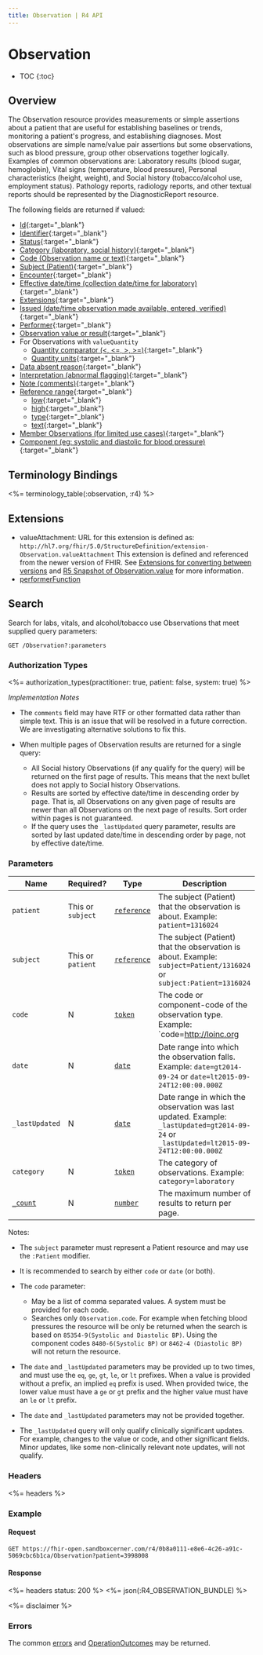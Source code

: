 ```yaml
---
title: Observation | R4 API
---
```


# Observation

* TOC
{:toc}

## Overview
The Observation resource provides measurements or simple assertions about a patient that are useful for establishing baselines or trends, monitoring a patient's progress, and establishing diagnoses. Most observations are simple name/value pair assertions but some observations, such as blood pressure, group other observations together logically. Examples of common observations are: Laboratory results (blood sugar, hemoglobin), Vital signs (temperature, blood pressure), Personal characteristics (height, weight), and Social history (tobacco/alcohol use, employment status). Pathology reports, radiology reports, and other textual reports should be represented by the DiagnosticReport resource.

The following fields are returned if valued:

* [Id](https://hl7.org/fhir/R4/resource-definitions.html#Resource.id){:target="_blank"}
* [Identifier](https://hl7.org/fhir/R4/observation-definitions.html#Observation.identifier){:target="_blank"}
* [Status](https://hl7.org/fhir/R4/observation-definitions.html#Observation.status){:target="_blank"}
* [Category (laboratory, social history)](https://hl7.org/fhir/R4/observation-definitions.html#Observation.category){:target="_blank"}
* [Code (Observation name or text)](https://hl7.org/fhir/R4/observation-definitions.html#Observation.code){:target="_blank"}
* [Subject (Patient)](https://hl7.org/fhir/R4/observation-definitions.html#Observation.subject){:target="_blank"}
* [Encounter](https://hl7.org/fhir/R4/observation-definitions.html#Observation.encounter){:target="_blank"}
* [Effective date/time (collection date/time for laboratory)](https://hl7.org/fhir/R4/observation-definitions.html#Observation.effective_x_){:target="_blank"}
* [Extensions](#extensions){:target="_blank"}
* [Issued (date/time observation made available, entered, verified)](https://hl7.org/fhir/R4/observation-definitions.html#Observation.issued){:target="_blank"}
* [Performer](http://hl7.org/fhir/R4/observation-definitions.html#Observation.performer){:target="_blank"}
* [Observation value or result](https://hl7.org/fhir/R4/observation-definitions.html#Observation.value_x_){:target="_blank"}
* For Observations with `valueQuantity`
    * [Quantity comparator (<, <=, >, >=)](https://hl7.org/fhir/R4/datatypes-definitions.html#Quantity.comparator){:target="_blank"}
    * [Quantity units](https://hl7.org/fhir/R4/datatypes-definitions.html#Quantity.unit){:target="_blank"}
* [Data absent reason](https://hl7.org/fhir/R4/observation-definitions.html#Observation.dataAbsentReason){:target="_blank"}
* [Interpretation (abnormal flagging)](https://hl7.org/fhir/R4/observation-definitions.html#Observation.interpretation){:target="_blank"}
* [Note (comments)](https://hl7.org/fhir/R4/observation-definitions.html#Observation.note){:target="_blank"}
* [Reference range](https://hl7.org/fhir/R4/observation-definitions.html#Observation.referenceRange){:target="_blank"}
    * [low](https://hl7.org/fhir/R4/observation-definitions.html#Observation.referenceRange.low){:target="_blank"}
    * [high](https://hl7.org/fhir/R4/observation-definitions.html#Observation.referenceRange.high){:target="_blank"}
    * [type](https://hl7.org/fhir/R4/observation-definitions.html#Observation.referenceRange.type){:target="_blank"}
    * [text](https://hl7.org/fhir/R4/observation-definitions.html#Observation.referenceRange.text){:target="_blank"}
* [Member Observations (for limited use cases)](https://hl7.org/fhir/R4/observation-definitions.html#Observation.hasMember){:target="_blank"}
* [Component (eg: systolic and diastolic for blood pressure)](https://hl7.org/fhir/R4/observation-definitions.html#Observation.component){:target="_blank"}

## Terminology Bindings
<%= terminology_table(:observation, :r4) %>

## Extensions

* valueAttachment: URL for this extension is defined as: `http://hl7.org/fhir/5.0/StructureDefinition/extension-Observation.valueAttachment`
  This extension is defined and referenced from the newer version of FHIR. See [Extensions for converting between versions] and [R5 Snapshot of Observation.value] for more information.
* [performerFunction]

## Search

Search for labs, vitals, and alcohol/tobacco use Observations that meet supplied query parameters:

    GET /Observation?:parameters

### Authorization Types

<%= authorization_types(practitioner: true, patient: false, system: true) %>

_Implementation Notes_

* The `comments` field may have RTF or other formatted data rather than simple text. This is an issue that will be resolved in a future correction. We are investigating alternative solutions to fix this.

* When multiple pages of Observation results are returned for a single query:
  * All Social history Observations (if any qualify for the query) will be returned on the first page of results. This means that the next bullet does not apply to Social history Observations.
  * Results are sorted by effective date/time in descending order by page. That is, all Observations on any given page of results are newer than all Observations on the next page of results. Sort order within pages is not guaranteed.
  * If the query uses the `_lastUpdated` query parameter, results are sorted by last updated date/time in descending order by page, not by effective date/time.

### Parameters

 Name             | Required?         | Type          | Description
------------------|-------------------|---------------|-----------------------------------------------------------------------------------------------------------------------------------------
 `patient`        | This or `subject` | [`reference`] | The subject (Patient) that the observation is about. Example: `patient=1316024`
 `subject`        | This or `patient` | [`reference`] | The subject (Patient) that the observation is about. Example: `subject=Patient/1316024` or `subject:Patient=1316024`
 `code`           | N                 | [`token`]     | The code or component-code of the observation type. Example: `code=http://loinc.org|3094-0,http://loinc.org|3139-3`
 `date`           | N                 | [`date`]      | Date range into which the observation falls. Example: `date=gt2014-09-24` or `date=lt2015-09-24T12:00:00.000Z`
 `_lastUpdated`   | N                 | [`date`]      | Date range in which the observation was last updated. Example: `_lastUpdated=gt2014-09-24` or `_lastUpdated=lt2015-09-24T12:00:00.000Z`
 `category`       | N                 | [`token`]     | The category of observations. Example: `category=laboratory`
 [`_count`]       | N                 | [`number`]    | The maximum number of results to return per page.



Notes:

* The `subject` parameter must represent a Patient resource and may use the `:Patient` modifier.

* It is recommended to search by either `code` or `date` (or both).

* The `code` parameter:
  * May be a list of comma separated values. A system must be provided for each code.
  * Searches only `Observation.code`. For example when fetching blood pressures the resource will be only be returned when the search is based on `85354-9(Systolic and Diastolic BP)`. Using the component codes `8480-6(Systolic BP)` or `8462-4 (Diastolic BP)` will not return the resource.

* The `date` and `_lastUpdated` parameters may be provided up to two times, and must use the `eq`, `ge`, `gt`, `le`, or `lt` prefixes. When a value is provided without a prefix, an implied `eq` prefix is used. When provided twice, the lower value must have a `ge` or `gt` prefix and the higher value must have an `le` or `lt` prefix.

* The `date` and `_lastUpdated` parameters may not be provided together.

* The `_lastUpdated` query will only qualify clinically significant updates. For example, changes to the value or code, and other significant fields. Minor updates, like some non-clinically relevant note updates, will not qualify.

### Headers

 <%= headers %>

### Example

#### Request

    GET https://fhir-open.sandboxcerner.com/r4/0b8a0111-e8e6-4c26-a91c-5069cbc6b1ca/Observation?patient=3998008

#### Response

<%= headers status: 200 %>
<%= json(:R4_OBSERVATION_BUNDLE) %>

<%= disclaimer %>

### Errors

The common [errors] and [OperationOutcomes] may be returned.

[`reference`]: https://hl7.org/fhir/r4/search.html#reference
[`token`]: https://hl7.org/fhir/r4/search.html#token
[`date`]: https://hl7.org/fhir/r4/search.html#date
[`_count`]: https://hl7.org/fhir/r4/search.html#count
[`number`]: https://hl7.org/fhir/r4/search.html#number
[errors]: ../../#client-errors
[OperationOutcomes]: ../../#operation-outcomes
[Extensions for converting between versions]: https://www.hl7.org/fhir/r4/versions.html#extensions
[R5 Snapshot of Observation.value]: https://hl7.org/fhir/2020Feb/observation-definitions.html#Observation.value_x_
[performerFunction]: http://hl7.org/fhir/R4/extension-event-performerfunction.html
